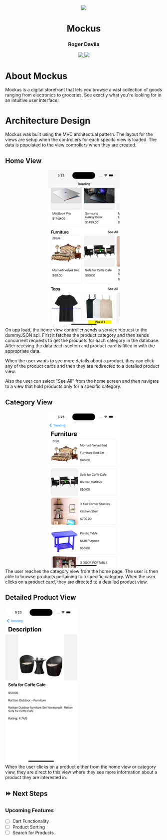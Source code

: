 <div align="center">
        <img src="./Near/images/usage-flow.png" height="500px">
    <h1>Mockus</h1>
    <h3>Roger Davila</h3>
        <a href="https://www.linkedin.com/in/roger-davila/" target="_blank">
      <img src="https://img.shields.io/badge/-linkedin.com/in/rogerdavila-blue?style=flat&``logo=Linkedin&logoColor=white">
    </a> 
    <a href="rogerddavila@gmail.com" target="_blank">
      <img src="https://img.shields.io/badge/-rogerddavila@gmail.com-c14438?style=flat&logo=Gmail&``logoColor=white">
    </a>
</div>

# About Mockus
Mockus is a digital storefront that lets you browse a vast collection of goods ranging from electronics to groceries. See exactly what you're looking for in an intuitive user interface!

# Architecture Design
Mockus was built using the MVC architectual pattern. The layout for the views are setup when the controllers for each specifc view is loaded. The data is populated to the view controllers when they are created.

## Home View
<div align="center">
    <img src="./Near/images/home-view.png" height="500px">
</div>
On app load, the home view controller sends a service request to the dummyJSON api. First it fetches the product category and then sends concurrent requests to get the products for each category in the database. After receving the data each section and product card is filled in with the appropriate data.

When the user wants to see more details about a product, they can click any of the product cards and then they are redirected to a detailed product view.

Also the user can select "See All" from the home screen and then navigate to a view that hold products only for a specific category.

## Category View
<div align="center">
    <img src="./Near/images/category-list-view.png" height="500px">
</div>
The user reaches the category view from the home page. The user is then able to browse products pertaining to a specific category. When the user clicks on a product card, they are directed to a detailed product view.

## Detailed Product View
<div alignt="center">
    <img src="./Near/images/product-detail-view.png" height="500px">
</div>
When the user clicks on a product either from the home view or category view, they are direct to this view where they see more information about a product they are interested in.

## :fast_forward: Next Steps 
### Upcoming Features
- [ ] Cart Functionality
- [ ] Product Sorting
- [ ] Search for Products
